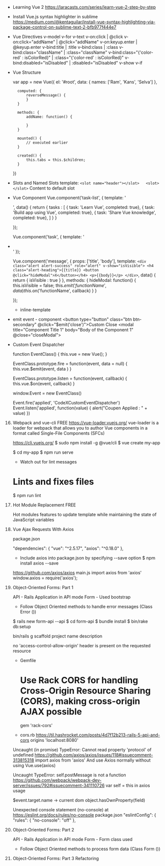 * Learning Vue 2
	https://laracasts.com/series/learn-vue-2-step-by-step

* Install Vue.js syntax highlighter in sublime
	https://medium.com/@kentaguilar/install-vue-syntax-highlighting-via-package-control-on-sublime-text-2-bfb977f444e7

* Vue Directives
	v-model
	v-for
	v-text
	v-on:click | @click
	v-on:click="addName" | @click="addName"
	v-on:keyup.enter | @keyup.enter
	v-bind:title | :title
	v-bind:class | :class
	v-bind:class="className" | :class="className"
	v-bind:class="{'color-red' : isColorRed}" | :class="{'color-red' : isColorRed}"
	v-bind:disabled="isDisabled" | :disabled="isDisabled"
	v-show
	v-if


* Vue Structure

	var app = new Vue({
		el: '#root',
		data: {
			names: ['Ram', 'Kans', 'Selva']
		},

		computed: {
			reverseMessage() {
			}
		}

		methods: {
			addName: function() {

			}
		}
	
		mounted() {
			// executed earlier
		}

		created() {
			this.tabs = this.$children;
		}

	})

* Slots and Named Slots
	template: `
		<slot name="header"></slot>  
		<slot></slot>
	`
	<component>
		<template slot="header">Content to header slot</template>
		Content to default slot
	</component>

* Vue Component
	Vue.component('task-list', {
		template: '<div><task v-for="task in tasks" v-text="task.task" :key="task.task"></task></div>',
		data() {
			return {
				tasks : [
					{ task: 'Learn Vue', completed: true},
					{ task: 'Build app using Vue', completed: true},
					{ task: 'Share Vue knowledge', completed: true},
				]
			}
		}

	});

	Vue.component('task', {
		template: '<li><slot></slot></li>'
	});


	<message title="Component Title 1" body="Body of the Component 1"></message>
	Vue.component('message', {
		props: ['title', 'body'],
		template: `
			<div class="alert alert-success" role="alert" v-show="isVisible">
				<h4 class="alert-heading">{{title}} <button @click="hideModal">X</button></h4>
				<p>{{body}}</p>
			</div>
		`,
		data() {
			return {
				isVisible : true
			}
		},
		methods: {
			hideModal: function() {
				this.isVisible = false;
				this.$emit('functionName', data)
				this.$on('functionName', callback)
			}
		}

	});


	- inline-template

* emit event - component
	<button type="button" class="btn btn-secondary" @click="$emit('close')">Custom Close</button>
	<modal title="Component Title 1" body="Body of the Component 1" @close="closeModal"></modal>


* Custom Event Dispatcher

	function EventClass() {
		this.vue = new Vue();
	}

	EventClass.prototype.fire = function(event, data = null) {
		this.vue.$emit(event, data )
	}

	EventClass.prototype.listen = function(event, callback) {
		this.vue.$on(event, callback)
	}

	window.Event = new EventClass()


	Event.fire('applied', 'CodeXCustomEventDispatcher')
	Event.listen('applied', function(value) {
		alert("Coupen Applied : " + value)
	})



16. Webpack and vue-cli FREE
	https://vue-loader.vuejs.org/
	vue-loader is a loader for webpack that allows you to author Vue components in a format called Single-File Components (SFCs)

	<template>
	  <div class="example">{{ msg }}</div>
	</template>

	<script>
	export default {
	  data () {
	    return {
	      msg: 'Hello world!'
	    }
	  }
	}
	</script>

	<style>
	.example {
	  color: red;
	}
	</style>


	https://cli.vuejs.org/
	$ sudo npm install -g @vue/cli
	$ vue create my-app

	$ cd my-app
	$ npm run serve

	- Watch out for lint messages

	# Lints and fixes files
	$ npm run lint


17. Hot Module Replacement FREE

	Hot modules features to update template while maintaining the state of JavaScript variables

	<!-- Add "scoped" attribute to limit CSS to this component only -->
	<style scoped>
	</style>

18. Vue Ajax Requests With Axios

	package.json

	  "dependencies": {
	    "vue": "^2.5.17",
	    "axios": "^0.18.0"
	  },

	- Include axios into package.json by specifying --save option
	$ npm install axios --save

	https://github.com/axios/axios
	main.js
		import axios from 'axios'
		window.axios = require('axios');


19. Object-Oriented Forms: Part 1

	API - Rails Application in API mode
	Form - Used bootstrap		

	* Follow Object Oriented methods to handle error messages (Class Error ())

	$ rails new form-api --api
	$ cd form-api
	$ bundle install
	$ bin/rake db:setup

	bin/rails g scaffold project name description

	no 'access-control-allow-origin' header is present on the requested resource
	- Gemfile
		# Use Rack CORS for handling Cross-Origin Resource Sharing (CORS), making cross-origin AJAX possible
		gem 'rack-cors'

	- cors.rb
		https://til.hashrocket.com/posts/4d7f12b213-rails-5-api-and-cors
		origins 'localhost:8080'

	Uncaught (in promise) TypeError: Cannot read property 'protocol' of undefined
		https://github.com/axios/axios/issues/118#issuecomment-313815318
		import axios from 'axios'
		And use Axios normally without using Vue.use(axios)

	Uncaught TypeError: self.postMessage is not a function
		https://github.com/webpack/webpack-dev-server/issues/792#issuecomment-341110726
		var self = this in axios usage



	$event.target.name -> current dom
	object.hasOwnProperty(field)

	Unexpected console statement (no-console) at
	https://eslint.org/docs/rules/no-console
	package.json
	  "eslintConfig": {
	    "rules": {
	      "no-console": "off"
	    },



20. Object-Oriented Forms: Part 2

	API - Rails Application in API mode
	Form - Form class used

	* Follow Object Oriented methods to process form data (Class Form ())

21. Object-Oriented Forms: Part 3
	Refactoring

	